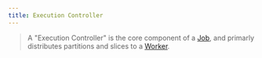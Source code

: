 ```yaml
---
title: Execution Controller
---
```


> A "Execution Controller" is the core component of a [Job](../jobs/overview.md), and primarly distributes partitions and slices to a [Worker](./worker.md).
